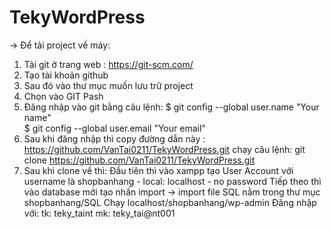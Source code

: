# TekyWordPress

-> Để tải project về máy: 
1. Tải git ở trang web : https://git-scm.com/
2. Tạo tài khoản github
3. Sau đó vào thư mục muốn lưu trữ project
4. Chọn vào GIT Pash
5. Đăng nhập vào git bằng câu lệnh:
$ git config --global user.name "Your name"  
$ git config --global user.email "Your email"
6. Sau khi đăng nhập thì copy đường dẫn này : https://github.com/VanTai0211/TekyWordPress.git 
chạy câu lệnh: git clone https://github.com/VanTai0211/TekyWordPress.git
7. Sau khi clone về thì:
Đầu tiên thì vào xampp tạo User Account với username là shopbanhang - local: localhost - no password
Tiếp theo thì vào database mới tạo nhấn import -> import file SQL nằm trong thư mục shopbanhang/SQL
Chạy localhost/shopbanhang/wp-admin
Đăng nhập với:
tk: teky_taint
mk: teky_tai@nt001